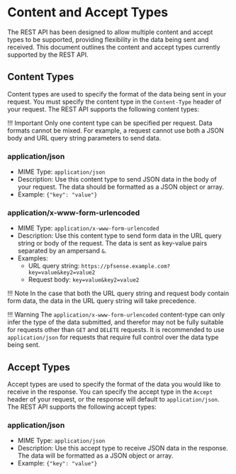 # Content and Accept Types

The REST API has been designed to allow multiple content and accept types to be supported, providing flexibility in the data being sent and received. This document outlines the content and accept types currently supported by the REST API.

## Content Types

Content types are used to specify the format of the data being sent in your request. You must specify the content type in the `Content-Type` header of your request. The REST API supports the following content types:

!!! Important
    Only one content type can be specified per request. Data formats cannot be mixed. For example, a request cannot
    use both a JSON body and URL query string parameters to send data.

### application/json
- MIME Type: `application/json`
- Description: Use this content type to send JSON data in the body of your request. The data should be formatted as a JSON object or array.
- Example: ```{"key": "value"}```

### application/x-www-form-urlencoded
- MIME Type: `application/x-www-form-urlencoded`
- Description: Use this content type to send form data in the URL query string or body of the request. The data is sent as key-value pairs separated by an ampersand `&`.
- Examples:
    - URL query string: ```https://pfsense.example.com?key=value&key2=value2```
    - Request body: ```key=value&key2=value2```

!!! Note
    In the case that both the URL query string and request body contain form data, the data in the URL query string will take precedence.

!!! Warning
    The `application/x-www-form-urlencoded` content-type can only infer the type of the data submitted, and therefor 
    may not be fully suitable for requests other than `GET` and `DELETE` requests. It is recommended to use 
    `application/json` for requests that require full control over the data type being sent.

## Accept Types

Accept types are used to specify the format of the data you would like to receive in the response. You can specify the accept type in the `Accept` header of your request, or the response will default to `application/json`. The REST API supports the following accept types:

### application/json
- MIME Type: `application/json`
- Description: Use this accept type to receive JSON data in the response. The data will be formatted as a JSON object or array.
- Example: ```{"key": "value"}```